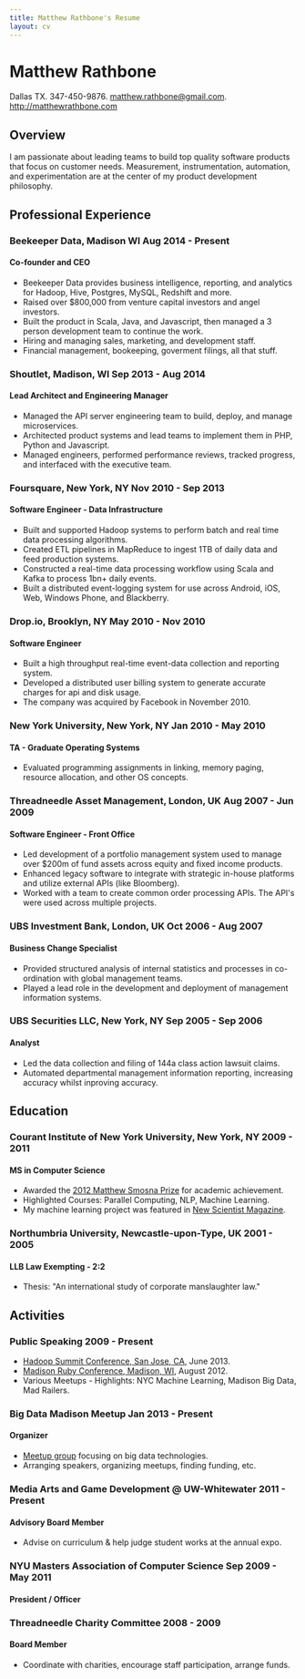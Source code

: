 ```yaml
---
title: Matthew Rathbone's Resume
layout: cv
---
```


# Matthew Rathbone
<span class="subtitle">Dallas TX. 347-450-9876. matthew.rathbone@gmail.com. <a href="http://matthewrathbone.com">http://matthewrathbone.com</a></span>

## Overview

I am passionate about leading teams to build top quality software products that focus on customer needs. Measurement, instrumentation, automation, and experimentation are at the center of my product development philosophy.

## Professional Experience

### Beekeeper Data, Madison WI <span class="date">Aug 2014 - Present</span>

#### Co-founder and CEO

- Beekeeper Data provides business intelligence, reporting, and analytics for Hadoop, Hive, Postgres, MySQL, Redshift and more.
- Raised over $800,000 from venture capital investors and angel investors.
- Built the product in Scala, Java, and Javascript, then managed a 3 person development team to continue the work.
- Hiring and managing sales, marketing, and development staff.
- Financial management, bookeeping, goverment filings, all that stuff.

### Shoutlet, Madison, WI <span class="date">Sep 2013 - Aug 2014</span>

#### Lead Architect and Engineering Manager

- Managed the API server engineering team to build, deploy, and manage microservices.
- Architected product systems and lead teams to implement them in PHP, Python and Javascript.
- Managed engineers, performed performance reviews, tracked progress, and interfaced with the executive team.

### Foursquare, New York, NY <span class="date">Nov 2010 - Sep 2013</span>

#### Software Engineer - Data Infrastructure

- Built and supported Hadoop systems to perform batch and real time data processing algorithms.
- Created ETL pipelines in MapReduce to ingest 1TB of daily data and feed production systems.
- Constructed a real-time data processing workflow using Scala and Kafka to process 1bn+ daily events.
- Built a distributed event-logging system for use across Android, iOS, Web, Windows Phone, and Blackberry.

### Drop.io, Brooklyn, NY <span class="date">May 2010 - Nov 2010</span>

#### Software Engineer

- Built a high throughput real-time event-data collection and reporting system.
- Developed a distributed user billing system to generate accurate charges for api and disk usage.
- The company was acquired by Facebook in November 2010.

### New York University, New York, NY <span class="date">Jan 2010 - May 2010</span>

#### TA - Graduate Operating Systems

- Evaluated programming assignments in linking, memory paging, resource allocation, and other OS concepts.

### Threadneedle Asset Management, London, UK <span class="date">Aug 2007 - Jun 2009</span>

#### Software Engineer - Front Office

- Led development of a portfolio management system used to manage over $200m of fund assets across equity and fixed income products.
- Enhanced legacy software to integrate with strategic in-house platforms and utilize external APIs (like Bloomberg).
- Worked with a team to create common order processing APIs. The API's were used across multiple projects.

### UBS Investment Bank, London, UK <span class="date">Oct 2006 - Aug 2007</span>

#### Business Change Specialist

- Provided structured analysis of internal statistics and processes in co-ordination with global management teams.
- Played a lead role in the development and deployment of management information systems.

### UBS Securities LLC, New York, NY <span class="date">Sep 2005 - Sep 2006</span>

#### Analyst

- Led the data collection and filing of 144a class action lawsuit claims.
- Automated departmental management information reporting, increasing accuracy whilst inproving accuracy.

## Education

### Courant Institute of New York University, New York, NY <span class="date">2009 - 2011</span>

#### MS in Computer Science

- Awarded the [2012 Matthew Smosna Prize][prize] for academic achievement.
- Highlighted Courses: Parallel Computing, NLP, Machine Learning.
- My machine learning project was featured in [New Scientist Magazine][new-scientist].

### Northumbria University, Newcastle-upon-Type, UK <span class="date">2001 - 2005</span>

#### LLB Law Exempting - 2:2

- Thesis: "An international study of corporate manslaughter law."

## Activities

### Public Speaking <span class="date">2009 - Present</span>

- [Hadoop Summit Conference, San Jose, CA][hadoop-summit], June 2013.
- [Madison Ruby Conference, Madison, WI][madison-ruby], August 2012.
- Various Meetups - Highlights: NYC Machine Learning, Madison Big Data, Mad Railers.

### Big Data Madison Meetup <span class="date">Jan 2013 - Present</span>

#### Organizer

- [Meetup group][big-data] focusing on big data technologies.
- Arranging speakers, organizing meetups, finding funding, etc.

### Media Arts and Game Development @ UW-Whitewater <span class="date">2011 - Present</span>

#### Advisory Board Member

- Advise on curriculum & help judge student works at the annual expo.

### NYU Masters Association of Computer Science <span class="date">Sep 2009 - May 2011</span>

####  President / Officer

### Threadneedle Charity Committee <span class="date">2008 - 2009</span>

#### Board Member

- Coordinate with charities, encourage staff participation, arrange funds.

[me]:http://matthewrathbone.com
[hadoop-summit]:http://www.youtube.com/watch?v=V07Kuo41A8M
[madison-ruby]:http://www.youtube.com/watch?v=jCzTD2Fpb-Y
[prize]:http://cims.nyu.edu/webapps/content/programs/prizes/prizes_12
[big-data]:http://meetup.com/BigDataMadison
[new-scientist]:http://www.newscientist.com/article/mg21128251.500-datacasting-what-will-you-buy-tomorrow.html